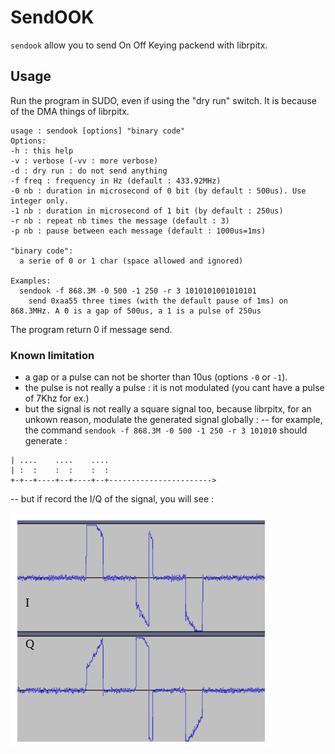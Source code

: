 # SendOOK

`sendook` allow you to send On Off Keying packend with librpitx.

## Usage

Run the program in SUDO, even if using the "dry run" switch. It is because of the DMA things of librpitx.
```
usage : sendook [options] "binary code"
Options:
-h : this help
-v : verbose (-vv : more verbose)
-d : dry run : do not send anything
-f freq : frequency in Hz (default : 433.92MHz)
-0 nb : duration in microsecond of 0 bit (by default : 500us). Use integer only.
-1 nb : duration in microsecond of 1 bit (by default : 250us)
-r nb : repeat nb times the message (default : 3)
-p nb : pause between each message (default : 1000us=1ms)

"binary code":
  a serie of 0 or 1 char (space allowed and ignored)

Examples:
  sendook -f 868.3M -0 500 -1 250 -r 3 1010101001010101
    send 0xaa55 three times (with the default pause of 1ms) on 868.3MHz. A 0 is a gap of 500us, a 1 is a pulse of 250us
```
The program return 0 if message send.

### Known limitation

- a gap or a pulse can not be shorter than 10us (options `-0` or `-1`).
- the pulse is not really a pulse : it is not modulated (you cant have a pulse of 7Khz for ex.)
- but the signal is not really a square signal too, because librpitx, for an unkown reason, modulate the generated signal globally :
-- for example, the command `sendook -f 868.3M -0 500 -1 250 -r 3 101010` should generate :
```
| ....    ....    ....
| :  :    :  :    :  :
+-+--+----+--+----+--+----------------------->
```
-- but if record the I/Q of the signal, you will see :

![IQ_sendook.png](IQ_sendook.png)
